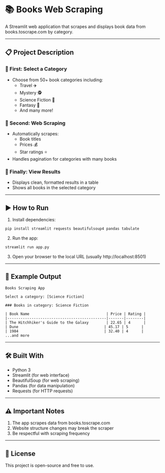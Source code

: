 # 📚 Books Web Scraping

A Streamlit web application that scrapes and displays book data from books.toscrape.com by category.

---

## 📋 Project Description

### 🔹 First: Select a Category
- Choose from 50+ book categories including:
  - Travel ✈️
  - Mystery 🕵️
  - Science Fiction 🚀
  - Fantasy 🧙
  - And many more!

### 🔹 Second: Web Scraping
- Automatically scrapes:
  - Book titles
  - Prices 💰
  - Star ratings ⭐
- Handles pagination for categories with many books

### 🔹 Finally: View Results
- Displays clean, formatted results in a table
- Shows all books in the selected category

---

## ▶️ How to Run

1. Install dependencies:
```bash
pip install streamlit requests beautifulsoup4 pandas tabulate
```

2. Run the app:
```bash
streamlit run app.py
```

3. Open your browser to the local URL (usually http://localhost:8501)

---

## 🧪 Example Output

```
Books Scraping App

Select a category: [Science Fiction]

### Books in category: Science Fiction

| Book Name                                   | Price | Rating |
|---------------------------------------------|-------|--------|
| The Hitchhiker's Guide to the Galaxy        | 22.65 | 4      |
| Dune                                       | 45.17 | 5      |
| 1984                                       | 32.40 | 4      |
...and more
```

---

## 🛠️ Built With

- Python 3
- Streamlit (for web interface)
- BeautifulSoup (for web scraping)
- Pandas (for data manipulation)
- Requests (for HTTP requests)

---

## ⚠️ Important Notes

1. The app scrapes data from books.toscrape.com
2. Website structure changes may break the scraper
3. Be respectful with scraping frequency

---

## 📄 License

This project is open-source and free to use.